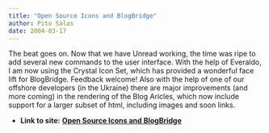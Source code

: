 ```yaml
---
title: "Open Source Icons and BlogBridge"
author: Pito Salas
date: 2004-03-17
---
```


The beat goes on. Now that we have Unread working, the time was ripe to add
several new commands to the user interface. With the help of Everaldo, I am
now using the Crystal Icon Set, which has provided a wonderful face lift for
BlogBridge. Feedback welcome! Also with the help of one of our offshore
developers (in the Ukraine) there are major improvements (and more coming) in
the rendering of the Blog Aricles, which now include support for a larger
subset of html, including images and soon links.


* **Link to site:** **[Open Source Icons and BlogBridge](None)**
